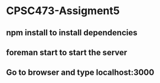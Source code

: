 # CPSC473-Assigment5

## npm install to install dependencies
## foreman start to start the server
## Go to browser and type localhost:3000
